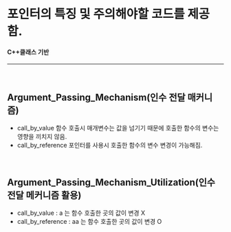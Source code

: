 # 포인터의 특징 및 주의해야할 코드를 제공함.
#### C++클래스 기반 <br>
-------------------
<br>

## Argument_Passing_Mechanism(인수 전달 매커니즘)
  * call_by_value 함수 호출시 매개변수는 값을 넘기기 때문에 호출한 함수의 변수는 영향을 끼치지 않음.
  * call_by_reference 포인터를 사용시 호출한 함수의 변수 변경이 가능해짐.
<br>


## Argument_Passing_Mechanism_Utilization(인수 전달 메커니즘 활용)
  * call_by_value      : a  는 함수 호출한 곳의 값이 변경 X  
  * call_by_reference  : aa 는 함수 호출한 곳의 값이 변경 O

